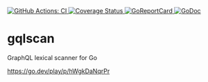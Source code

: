 <a href="https://github.com/graph-guard/gqlscan/actions?query=workflow%3ACI">
    <img src="https://github.com/graph-guard/gqlscan/workflows/CI/badge.svg" alt="GitHub Actions: CI">
</a>
<a href="https://coveralls.io/github/graph-guard/gqlscan">
    <img src="https://coveralls.io/repos/github/graph-guard/gqlscan/badge.svg" alt="Coverage Status" />
</a>
<a href="https://goreportcard.com/report/github.com/graph-guard/gqlscan">
    <img src="https://goreportcard.com/badge/github.com/graph-guard/gqlscan" alt="GoReportCard">
</a>
<a href="https://pkg.go.dev/github.com/graph-guard/gqlscan">
    <img src="https://godoc.org/github.com/graph-guard/gqlscan?status.svg" alt="GoDoc">
</a>

# gqlscan
GraphQL lexical scanner for Go

https://go.dev/play/p/hWgkDaNqrPr
